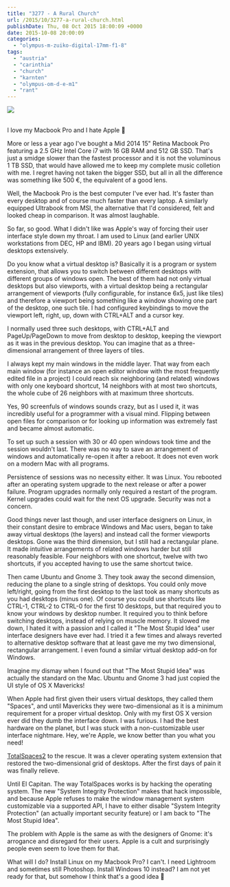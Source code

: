 ```yaml
---
title: "3277 - A Rural Church"
url: /2015/10/3277-a-rural-church.html
publishDate: Thu, 08 Oct 2015 18:00:09 +0000
date: 2015-10-08 20:00:09
categories: 
  - "olympus-m-zuiko-digital-17mm-f1-8"
tags: 
  - "austria"
  - "carinthia"
  - "church"
  - "karnten"
  - "olympus-om-d-e-m1"
  - "rant"
---
```

<div class="container">
<div class="center"><a target="_blank" href="https://d25zfm9zpd7gm5.cloudfront.net/1200x1200/2015/20150823_124641_lr.jpg"><img class="webfeedsFeaturedVisual" src="https://d25zfm9zpd7gm5.cloudfront.net/0600x0600/2015/20150823_124641_lr.jpg" /></a></div>
</div>
<br />

I love my Macbook Pro and I hate Apple 🙂

More or less a year ago I've bought a Mid 2014 15" Retina Macbook Pro featuring a 2.5 GHz Intel Core i7 with 16 GB RAM and 512 GB SSD. That's just a smidge slower than the fastest processor and it is not the voluminous 1 TB SSD, that would have allowed me to keep my complete music colletion with me. I regret having not taken the bigger SSD, but all in all the difference was something like 500 €, the equivalent of a good lens. 

Well, the Macbook Pro is the best computer I've ever had. It's faster than every desktop and of course much faster than every laptop. A similarly equipped Ultrabook from MSI, the alternative that I'd considered, felt and looked cheap in comparison. It was almost laughable.

So far, so good. What I didn't like was Apple's way of forcing their user interface style down my throat. I am used to Linux (and earlier UNIX workstations from DEC, HP and IBM). 20 years ago I began using virtual desktops extensively.

Do you know what a virtual desktop is? Basically it is a program or system extension, that allows you to switch between different desktops with different groups of windows open. The best of them had not only virtual desktops but also viewports, with a virtual desktop being a rectangular arrangement of viewports (fully configurable, for instance 6x5, just like tiles) and therefore a viewport being something like a window showing one part of the desktop, one such tile. I had configured keybindings to move the viewport left, right, up, down with CTRL+ALT and a cursor key. 

I normally used three such desktops, with CTRL+ALT and PageUp/PageDown to move from desktop to desktop, keeping the viewport as it was in the previous desktop. You can imagine that as a three-dimensional arrangement of three layers of tiles.

I always kept my main windows in the middle layer. That way from each main window (for instance an open editor window with the most frequently edited file in a project) I could reach six neighboring (and related) windows with only one keyboard shortcut, 14 neighbors with at most two shortcuts, the whole cube of 26 neighbors with at maximum three shortcuts.

Yes, 90 screenfuls of windows sounds crazy, but as I used it, it was incredibly useful for a programmer with a visual mind. Flipping between open files for comparison or for looking up information was extremely fast and became almost automatic. 

To set up such a session with 30 or 40 open windows took time and the session wouldn't last. There was no way to save an arrangement of windows and automatically re-open it after a reboot. It does not even work on a modern Mac with all programs. 

Persistence of sessions was no necessity either. It was Linux. You rebooted after an operating system upgrade to the next release or after a power failure. Program upgrades normally only required a restart of the program. Kernel upgrades could wait for the next OS upgrade. Security was not a concern.

Good things never last though, and user interface designers on Linux, in their constant desire to embrace Windows and Mac users, began to take away virtual desktops (the layers) and instead call the former viewports desktops. Gone was the third dimension, but I still had a rectangular plane. It made intuitive arrangements of related windows harder but still reasonably feasible. Four neighbors with one shortcut, twelve with two shortcuts, if you accepted having to use the same shortcut twice.

Then came Ubuntu and Gnome 3. They took away the second dimension, reducing the plane to a single string of desktops. You could only move left/right, going from the first desktop to the last took as many shortcuts as you had desktops (minus one). Of course you could use shortcuts like CTRL-1, CTRL-2 to CTRL-0 for the first 10 desktops, but that required you to know your windows by desktop number. It required you to think before switching desktops, instead of relying on muscle memory. It slowed me down, I hated it with a passion and I called it "The Most Stupid Idea" user interface designers have ever had. I tried it a few times and always reverted to alternative desktop software that at least gave me my two dimensional, rectangular arrangement. I even found a similar virtual desktop add-on for Windows.

Imagine my dismay when I found out that "The Most Stupid Idea" was actually the standard on the Mac. Ubuntu and Gnome 3 had just copied the UI style of OS X Mavericks! 

When Apple had first given their users virtual desktops, they called them "Spaces", and until Mavericks they were two-dimensional as it is a minimum requirement for a proper virtual desktop. Only with my first OS X version ever did they dumb the interface down. I was furious. I had the best hardware on the planet, but I was stuck with a non-customizable user interface nightmare. Hey, we're Apple, we know better than you what you need!

<a href="http://totalspaces.binaryage.com/" target="_blank">TotalSpaces2</a> to the rescue. It was a clever operating system extension that restored the two-dimensional grid of desktops. After the first days of pain it was finally relieve.

Until El Capitan. The way TotalSpaces works is by hacking the operating system. The new "System Integrity Protection" makes that hack impossible, and because Apple refuses to make the window management system customizable via a supported API, I have to either disable "System Integrity Protection" (an actually important security feature) or I am back to "The Most Stupid Idea".

The problem with Apple is the same as with the designers of Gnome: it's arrogance and disregard for their users. Apple is a cult and surprisingly people even seem to love them for that.

What will I do? Install Linux on my Macbook Pro? I can't. I need Lightroom and sometimes still Photoshop. Install Windows 10 instead? I am not yet ready for that, but somehow I think that's a good idea 🙂

